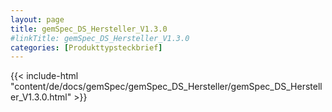 ```yaml
---
layout: page
title: gemSpec_DS_Hersteller_V1.3.0
#linkTitle: gemSpec_DS_Hersteller_V1.3.0
categories: [Produkttypsteckbrief]
---
```

{{< include-html "content/de/docs/gemSpec/gemSpec_DS_Hersteller/gemSpec_DS_Hersteller_V1.3.0.html" >}}